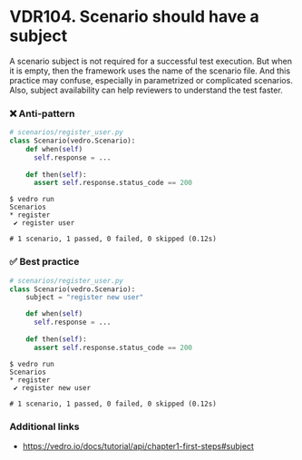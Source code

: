 #  VDR104. Scenario should have a subject
A scenario subject is not required for a successful test execution. But when it is empty, then the framework uses the name of the scenario file. And this practice may confuse, especially in parametrized or complicated scenarios. Also, subject availability can help reviewers to understand the test faster.


### ❌ Anti-pattern
```python
# scenarios/register_user.py
class Scenario(vedro.Scenario):
    def when(self)
      self.response = ...
     
    def then(self):
      assert self.response.status_code == 200
```

```shell
$ vedro run
Scenarios
* register
 ✔ register user

# 1 scenario, 1 passed, 0 failed, 0 skipped (0.12s)
```


### ✅ Best practice
```python
# scenarios/register_user.py
class Scenario(vedro.Scenario):
    subject = "register new user"

    def when(self)
      self.response = ...
     
    def then(self):
      assert self.response.status_code == 200
```

```shell
$ vedro run
Scenarios
* register
 ✔ register new user

# 1 scenario, 1 passed, 0 failed, 0 skipped (0.12s)
```


### Additional links

- https://vedro.io/docs/tutorial/api/chapter1-first-steps#subject

